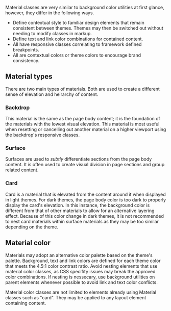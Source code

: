 Material classes are very similar to background color utilities at first glance, however, they differ in the following ways.

- Define contextual style to familiar design elements that remain consistent between themes. Themes may then be switched out without needing to modify classes in markup. 
- Define text and link color combinations for contained content.
- All have responsive classes correlating to framework defined breakpoints.
- All are contextual colors or theme colors to encourage brand consistency.

## Material types

There are two main types of materials. Both are used to create a different sense of elevation and heirarchy of content.

### Backdrop
This material is the same as the page body content; it is the foundation of the materials with the lowest visual elevation. This material is most useful when resetting or cancelling out another material on a higher viewport using the backdrop's responsive classes.

### Surface
Surfaces are used to *subtly* differentiate sections from the page body content. It is often used to create visual division in page sections and group related content.

###  Card
Card is a material that is elevated from the content around it when displayed in light themes. For dark themes, the page body color is too dark to properly display the card's elevation. In this instance, the background color is different from that of other materials to allow for an alternative layering effect. Because of this color change in dark themes, it is not recommended to nest card materials within surface materials as they may be too similar depending on the theme.

## Material color

Materials may adopt an alternative color palette based on the theme's palette. Background, text and link colors are defined for each theme color that meets the 4.5:1 color contrast ratio. Avoid nesting elements that use material color classes, as CSS specifity issues may break the approved color combinations. If nesting is nessecary, use background utilities on parent elements whenever possible to avoid link and text color conflicts.

Material color classes are not limited to elements already using Material classes such as "card". They may be applied to any layout element containing content.